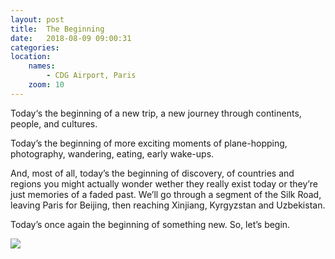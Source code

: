 ```yaml
---
layout: post
title:  The Beginning
date:   2018-08-09 09:00:31
categories: 
location:
    names:
        - CDG Airport, Paris
    zoom: 10
---
```


Today‘s the beginning of a new trip, a new journey through continents, people, and cultures.

Today’s the beginning of more exciting moments of plane-hopping, photography, wandering, eating, early wake-ups.

And, most of all, today’s the beginning of discovery, of countries and regions you might actually wonder wether they really exist today or they’re just memories of a faded past.
We’ll go through a segment of the Silk Road, leaving Paris for Beijing, then reaching Xinjiang, Kyrgyzstan and Uzbekistan.

Today’s once again the beginning of something new. So, let’s begin.

<div class="post-image">
    <img src="https://s3.eu-west-3.amazonaws.com/com.simonecivetta.centralasia2018/1533798334.22021-0.jpeg" />
</div>